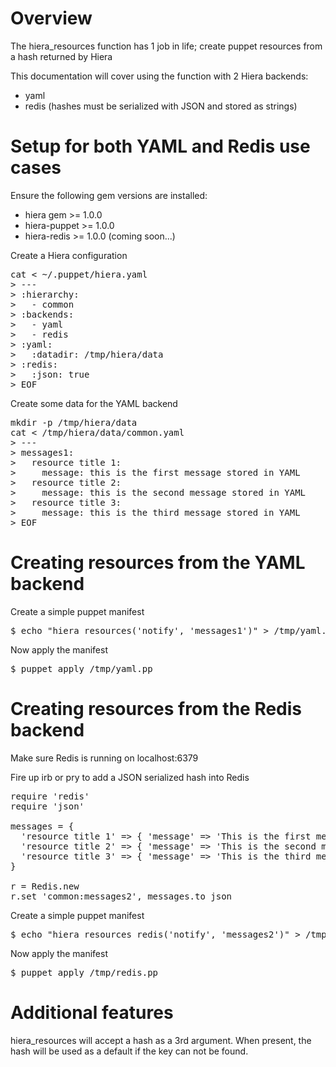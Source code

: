 Overview
========

The hiera_resources function has 1 job in life; create puppet resources from a hash returned by Hiera

This documentation will cover using the function with 2 Hiera backends:
  - yaml
  - redis (hashes must be serialized with JSON and stored as strings)

Setup for both YAML and Redis use cases
=======================================

Ensure the following gem versions are installed:

  - hiera gem >= 1.0.0
  - hiera-puppet >= 1.0.0
  - hiera-redis >= 1.0.0 (coming soon...)

Create a Hiera configuration

<pre>
cat <<EOF > ~/.puppet/hiera.yaml
> ---
> :hierarchy:
>   - common
> :backends:
>   - yaml
>   - redis
> :yaml:
>   :datadir: /tmp/hiera/data
> :redis:
>   :json: true
> EOF
</pre>

Create some data for the YAML backend

<pre>
mkdir -p /tmp/hiera/data
cat <<EOF > /tmp/hiera/data/common.yaml
> ---
> messages1:
>   resource title 1:
>     message: this is the first message stored in YAML
>   resource title 2:
>     message: this is the second message stored in YAML
>   resource title 3:
>     message: this is the third message stored in YAML
> EOF
</pre>

Creating resources from the YAML backend
======================================

Create a simple puppet manifest
<pre>
$ echo "hiera_resources('notify', 'messages1')" > /tmp/yaml.pp
</pre>

Now apply the manifest
<pre>
$ puppet apply /tmp/yaml.pp
</pre>

Creating resources from the Redis backend
=======================================

Make sure Redis is running on localhost:6379

Fire up irb or pry to add a JSON serialized hash into Redis

<pre>
require 'redis'
require 'json'

messages = {
  'resource title 1' => { 'message' => 'This is the first message stored in Redis.' },
  'resource title 2' => { 'message' => 'This is the second message stored in Redis.' },
  'resource title 3' => { 'message' => 'This is the third message stored in Redis.' }
}

r = Redis.new
r.set 'common:messages2', messages.to_json
</pre>

Create a simple puppet manifest

<pre>
$ echo "hiera_resources_redis('notify', 'messages2')" > /tmp/redis.pp
</pre>

Now apply the manifest

<pre>
$ puppet apply /tmp/redis.pp
</pre>

Additional features
===================

hiera_resources will accept a hash as a 3rd argument. When present, the hash will be used as a default if the key can not be found.
